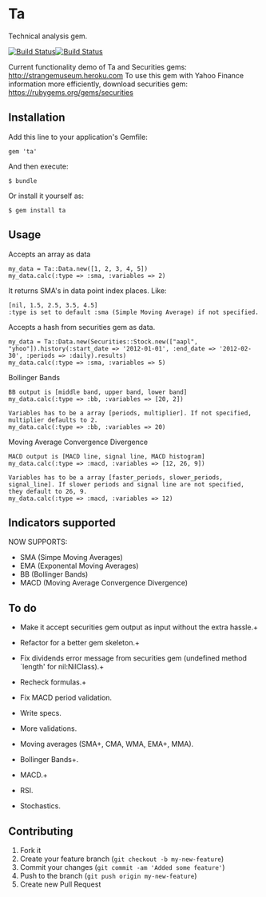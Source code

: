 # Ta

Technical analysis gem.

[![Build Status](https://secure.travis-ci.org/Nedomas/ta.png)](http://travis-ci.org/Nedomas/ta)[![Build Status](https://gemnasium.com/Nedomas/ta.png)](https://gemnasium.com/Nedomas/ta)

Current functionality demo of Ta and Securities gems: http://strangemuseum.heroku.com
To use this gem with Yahoo Finance information more efficiently, download securities gem: https://rubygems.org/gems/securities

## Installation

Add this line to your application's Gemfile:

    gem 'ta'

And then execute:

    $ bundle

Or install it yourself as:

    $ gem install ta

## Usage
	
Accepts an array as data

	my_data = Ta::Data.new([1, 2, 3, 4, 5])
	my_data.calc(:type => :sma, :variables => 2) 

It returns SMA's in data point index places. Like:

	[nil, 1.5, 2.5, 3.5, 4.5]
	:type is set to default :sma (Simple Moving Average) if not specified.

Accepts a hash from securities gem as data.

	my_data = Ta::Data.new(Securities::Stock.new(["aapl", "yhoo"]).history(:start_date => '2012-01-01', :end_date => '2012-02-30', :periods => :daily).results)
	my_data.calc(:type => :sma, :variables => 5)

Bollinger Bands

	BB output is [middle band, upper band, lower band]
	my_data.calc(:type => :bb, :variables => [20, 2])
	
	Variables has to be a array [periods, multiplier]. If not specified, multiplier defaults to 2.
	my_data.calc(:type => :bb, :variables => 20)

Moving Average Convergence Divergence

	MACD output is [MACD line, signal line, MACD histogram]
	my_data.calc(:type => :macd, :variables => [12, 26, 9])
	
	Variables has to be a array [faster_periods, slower_periods, signal_line]. If slower periods and signal line are not specified, they default to 26, 9.
	my_data.calc(:type => :macd, :variables => 12)

## Indicators supported

NOW SUPPORTS: 
* SMA (Simpe Moving Averages)
* EMA (Exponental Moving Averages)
* BB (Bollinger Bands)
* MACD (Moving Average Convergence Divergence)

## To do

* Make it accept securities gem output as input without the extra hassle.+
* Refactor for a better gem skeleton.+
* Fix dividends error message from securities gem (undefined method `length' for nil:NilClass).+
* Recheck formulas.+

* Fix MACD period validation.
* Write specs.
* More validations.
* Moving averages (SMA+, CMA, WMA, EMA+, MMA).
* Bollinger Bands+.
* MACD.+
* RSI.
* Stochastics.

## Contributing

1. Fork it
2. Create your feature branch (`git checkout -b my-new-feature`)
3. Commit your changes (`git commit -am 'Added some feature'`)
4. Push to the branch (`git push origin my-new-feature`)
5. Create new Pull Request
